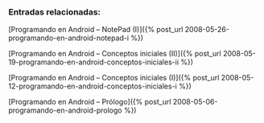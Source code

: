### Entradas relacionadas:

[Programando en Android &#8211; NotePad (I)]({% post_url 2008-05-26-programando-en-android-notepad-i %})
  
[Programando en Android &#8211; Conceptos iniciales (II)]({% post_url 2008-05-19-programando-en-android-conceptos-iniciales-ii %})
  
[Programando en Android &#8211; Conceptos iniciales (I)]({% post_url 2008-05-12-programando-en-android-conceptos-iniciales-i %})
  
[Programando en Android &#8211; Prólogo]({% post_url 2008-05-06-programando-en-android-prologo %})